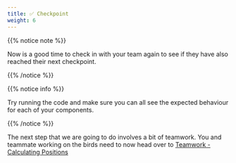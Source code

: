 ```yaml
---
title: ✅ Checkpoint
weight: 6
---
```


{{% notice note %}}

Now is a good time to check in with your team again to see if they have also reached their next checkpoint.

{{% /notice %}}

{{% notice info %}}

Try running the code and make sure you can all see the expected behaviour for each of your components.

{{% /notice %}}

The next step that we are going to do involves a bit of teamwork. You and teammate working on the birds need to now head over to [Teamwork - Calculating Positions](../../teamwork/1_calculating_positions)
